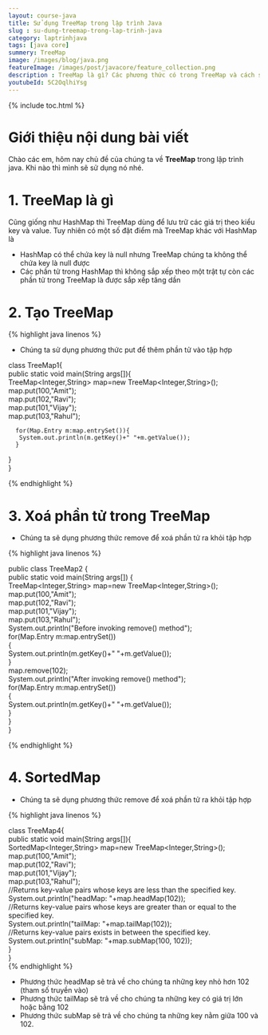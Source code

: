 ```yaml
---
layout: course-java
title: Sử dụng TreeMap trong lập trình Java
slug : su-dung-treemap-trong-lap-trinh-java
category: laptrinhjava
tags: [java core]
summery: TreeMap
image: /images/blog/java.png
featureImage: /images/post/javacore/feature_collection.png
description : TreeMap là gì? Các phương thức có trong TreeMap và cách sử dụng TreeMap trong lập trình java
youtubeId: 5C2OqlhiYsg
---
```


{% include toc.html %}

# **Giới thiệu nội dung bài viết**

Chào các em, hôm nay chủ đề của chúng ta về <b>TreeMap</b> trong lập trình java. Khi nào thì mình sẽ sử dụng nó nhé.

# **1. TreeMap là gì**

Cũng giống như HashMap thì TreeMap dùng để lưu trữ các giá trị theo kiểu key và value. Tuy nhiên có một số đặt điểm mà TreeMap khác với HashMap là

+ HashMap có thể chứa key là null nhưng TreeMap chúng ta không thể chứa key là null được
+ Các phần tử trong HashMap thì không sắp xếp theo một trật tự còn các phần tử trong TreeMap là được sắp xếp tăng dần

# **2. Tạo TreeMap**

{% highlight java linenos %}

- Chúng ta sử dụng phương thức put để thêm phần tử vào tập hợp

class TreeMap1{  
 public static void main(String args[]){  
   TreeMap<Integer,String> map=new TreeMap<Integer,String>();    
      map.put(100,"Amit");    
      map.put(102,"Ravi");    
      map.put(101,"Vijay");    
      map.put(103,"Rahul");    
        
      for(Map.Entry m:map.entrySet()){    
       System.out.println(m.getKey()+" "+m.getValue());    
      }    
 }  
}  

{% endhighlight %}

# **3. Xoá phần tử trong TreeMap**

- Chúng ta sẽ dụng phương thức remove để xoá phần tử ra khỏi tập hợp

{% highlight java linenos %}

public class TreeMap2 {  
   public static void main(String args[]) {  
    TreeMap<Integer,String> map=new TreeMap<Integer,String>();    
      map.put(100,"Amit");    
      map.put(102,"Ravi");    
      map.put(101,"Vijay");    
      map.put(103,"Rahul");    
      System.out.println("Before invoking remove() method");  
      for(Map.Entry m:map.entrySet())  
      {  
          System.out.println(m.getKey()+" "+m.getValue());      
      }  
      map.remove(102);      
      System.out.println("After invoking remove() method");  
      for(Map.Entry m:map.entrySet())  
      {  
          System.out.println(m.getKey()+" "+m.getValue());      
      }  
      }  
}  

{% endhighlight %}

# **4. SortedMap**

- Chúng ta sẽ dụng phương thức remove để xoá phần tử ra khỏi tập hợp

{% highlight java linenos %}

class TreeMap4{  
 public static void main(String args[]){  
   SortedMap<Integer,String> map=new TreeMap<Integer,String>();    
      map.put(100,"Amit");    
      map.put(102,"Ravi");    
      map.put(101,"Vijay");    
      map.put(103,"Rahul");    
      //Returns key-value pairs whose keys are less than the specified key.  
      System.out.println("headMap: "+map.headMap(102));  
      //Returns key-value pairs whose keys are greater than or equal to the specified key.  
      System.out.println("tailMap: "+map.tailMap(102));  
      //Returns key-value pairs exists in between the specified key.  
      System.out.println("subMap: "+map.subMap(100, 102));    
 }  
}  
{% endhighlight %}

- Phương thức headMap sẽ trả về cho chúng ta những key nhỏ hơn 102 (tham số truyền vào)
- Phương thức tailMap sẽ trả về cho chúng ta những key có giá trị lớn hoặc bằng 102
- Phương thức subMap sẽ trả về cho chúng ta những key nằm giữa 100 và 102.






